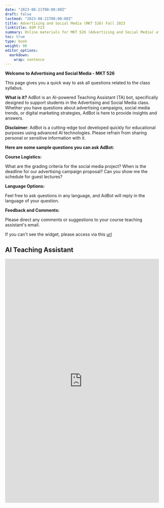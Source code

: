 ```yaml
---
date: "2023-08-21T00:00:00Z"
draft: false
lastmod: "2023-08-21T00:00:00Z"
title: Advertising and Social Media (MKT 526) Fall 2023
linktitle: ASM F23
summary: Online materials for MKT 526 (Advertising and Social Media) at the University of Southern California in Fall 2023.
toc: true
type: book
weight: 90
editor_options: 
  markdown: 
    wrap: sentence
---
```


**Welcome to Advertising and Social Media - MKT 526**

This page gives you a quick way to ask all questions related to the class syllabus.

**What is it?** AdBot is an AI-powered Teaching Assistant (TA) bot, specifically designed to support students in the Advertising and Social Media class.
Whether you have questions about advertising campaigns, social media trends, or digital marketing strategies, AdBot is here to provide insights and answers.

**Disclaimer**: AdBot is a cutting-edge tool developed quickly for educational purposes using advanced AI technologies.
Please refrain from sharing personal or sensitive information with it.

**Here are some sample questions you can ask AdBot:**

**Course Logistics:**

What are the grading criteria for the social media project?
When is the deadline for our advertising campaign proposal?
Can you show me the schedule for guest lectures?

**Language Options:**

Feel free to ask questions in any language, and AdBot will reply in the language of your question.

**Feedback and Comments:**

Please direct any comments or suggestions to your course teaching assistant's email.

If you can't see the widget, please access via this [url](https://widget.getcody.ai/99d9d523-c1dd-4c06-8823-176c69f39d4c)

## AI Teaching Assistant

<iframe src="https://widget.getcody.ai/99d9d523-c1dd-4c06-8823-176c69f39d4c" style="border:0px;" name="codyai" scrolling="no" frameborder="1" marginheight="0" marginwidth="0" height="800px" width="100%" allowfullscreen></iframe>